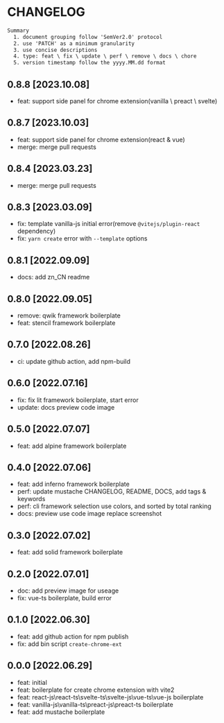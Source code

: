 # CHANGELOG

```txt
Summary
  1. document grouping follow 'SemVer2.0' protocol
  2. use 'PATCH' as a minimum granularity
  3. use concise descriptions
  4. type: feat \ fix \ update \ perf \ remove \ docs \ chore
  5. version timestamp follow the yyyy.MM.dd format
```

## 0.8.8 [2023.10.08]

- feat: support side panel for chrome extension(vanilla \ preact \ svelte)

## 0.8.7 [2023.10.03]

- feat: support side panel for chrome extension(react & vue)
- merge: merge pull requests

## 0.8.4 [2023.03.23]

- merge: merge pull requests

## 0.8.3 [2023.03.09]

- fix: template vanilla-js initial error(remove `@vitejs/plugin-react` dependency)
- fix: `yarn create` error with `--template` options

## 0.8.1 [2022.09.09]

- docs: add zn_CN readme

## 0.8.0 [2022.09.05]

- remove: qwik framework boilerplate
- feat: stencil framework boilerplate

## 0.7.0 [2022.08.26]

- ci: update github action, add npm-build

## 0.6.0 [2022.07.16]

- fix: fix lit framework boilerplate, start error
- update: docs preview code image

## 0.5.0 [2022.07.07]

- feat: add alpine framework boilerplate

## 0.4.0 [2022.07.06]

- feat: add inferno framework boilerplate
- perf: update mustache CHANGELOG, README, DOCS, add tags & keywords
- perf: cli framework selection use colors, and sorted by total ranking
- docs: preview use code image replace screenshot

## 0.3.0 [2022.07.02]

- feat: add solid framework boilerplate

## 0.2.0 [2022.07.01]

- doc: add preview image for useage
- fix: vue-ts boilerplate, build error

## 0.1.0 [2022.06.30]

- feat: add github action for npm publish
- fix: add bin script `create-chrome-ext`

## 0.0.0 [2022.06.29]

- feat: initial
- feat: boilerplate for create chrome extension with vite2
- feat: react-js\react-ts\svelte-ts\svelte-js\vue-ts\vue-js boilerplate
- feat: vanilla-js\vanilla-ts\preact-js\preact-ts boilerplate
- feat: add mustache boilerplate
